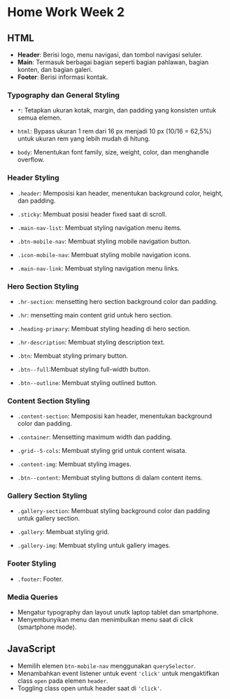 # Home Work Week 2

## HTML
- **Header**: Berisi logo, menu navigasi, dan tombol navigasi seluler.
- **Main**: Termasuk berbagai bagian seperti bagian pahlawan, bagian konten, dan bagian galeri.
- **Footer**: Berisi informasi kontak.

### Typography dan General Styling

- `*`: Tetapkan ukuran kotak, margin, dan padding yang konsisten untuk semua elemen.

- `html`: Bypass ukuran 1 rem dari 16 px menjadi 10 px (10/16 = 62,5%) untuk ukuran rem yang lebih mudah di hitung.

- `body`: Menentukan font family, size, weight, color, dan menghandle overflow.

### Header Styling

- `.header`: Memposisi kan header, menentukan background color, height, dan padding.

- `.sticky`: Membuat posisi header fixed saat di scroll.

- `.main-nav-list`: Membuat styling navigation menu items.

- `.btn-mobile-nav`: Membuat styling mobile navigation button.

- `.icon-mobile-nav`: Membuat styling mobile navigation icons.

- `.main-nav-link`: Membuat styling navigation menu links.

### Hero Section Styling

- `.hr-section`: mensetting hero section background color dan padding.

- `.hr`: mensetting main content grid untuk hero section.

- `.heading-primary`: Membuat styling heading di hero section.

- `.hr-description`: Membuat styling description text.

- `.btn`: Membuat styling primary button.

- `.btn--full`:Membuat styling full-width button.

- `.btn--outline`: Membuat styling outlined button.

### Content Section Styling

- `.content-section`: Memposisi kan header, menentukan background color dan padding.

- `.container`: Mensetting maximum width dan padding.

- `.grid--5-cols`: Membuat styling grid untuk content wisata.

- `.content-img`: Membuat styling  images.

- `.btn--content`: Membuat styling  buttons di dalam content items.

### Gallery Section Styling

- `.gallery-section`: Membuat styling background color dan padding untuk gallery section.

- `.gallery`: Membuat styling grid.

- `.gallery-img`: Membuat styling untuk gallery images.

### Footer Styling

- `.footer`: Footer.

### Media Queries

- Mengatur typography dan layout unutk laptop tablet dan smartphone.
- Menyembunyikan menu dan menimbulkan menu saat di click (smartphone mode).

## JavaScript
- Memilih elemen `btn-mobile-nav` menggunakan `querySelector`.
- Menambahkan event listener untuk event `'click'` untuk mengaktifkan class `open` pada elemen `header`.
- Toggling class open untuk header saat di `'click'`.
